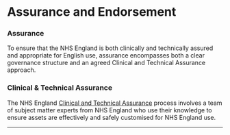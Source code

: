 # Assurance and Endorsement

### Assurance
To ensure that the NHS England is both clinically and technically assured and appropriate for English use, assurance encompasses both a clear governance structure and an agreed Clinical and Technical Assurance approach.

### Clinical & Technical Assurance

The NHS England [Clinical and Technical Assurance](https://simplifier.net/guide/NHSE-Design-and-Development-Approach2/Home/Assurance---Endorsement/Clinical-and-Technical-Assurance.page.md?version=current "Title") process involves a team of subject matter experts from NHS England who use their knowledge to ensure assets are effectively and safely customised for NHS England use.


---


